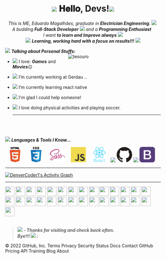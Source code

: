 <h1 align="center"><img src="https://media.giphy.com/media/FAFo1M7EC4gRZ4HETH/giphy.gif" width="40px"> 𝐇𝐞𝐥𝐥𝐨, Devs!<img src="https://media.giphy.com/media/bcKmIWkUMCjVm/giphy.gif" width="80px"> 
 
 <br>
 
 </h1>


 <p align="center">
  <em>
  This is ME, Eduardo Magalhães, graduate in <b>Electrician Engineering</b>.
     <b> </b> <img src="https://media.giphy.com/media/9xt1MUZqkneFiWrAAD/giphy.gif" width="30px">&nbsp
   
   <br>
    A budding <b>Full-Stack Developer</b> <img src="https://github.com/TheDudeThatCode/TheDudeThatCode/blob/master/Assets/Developer.gif" width="30px"> and a <b>Programming Enthusiast</b>&nbsp;&nbsp<br>
I want  <b>to learn and Improve always</b>
    <b></b> <img src="https://github.com/TheDudeThatCode/TheDudeThatCode/blob/master/Assets/Rocket.gif" width="18px">
   
  </em> 
  <br>
  <img src="https://media.giphy.com/media/a9d3bbcM3ImXe/giphy.gif" width="50" /> <b><i>Learning, working hard with a focus on results!!!</i></b> <img src="https://media.giphy.com/media/R4UdL9xqUaOMZsRosx/giphy.gif" width="50" />
</p>

<img src="https://media.giphy.com/media/GIh3i0ds2RnOaNhXMT/giphy.gif" width="30px">&nbsp;***Talking about Personal Stuffs:***
 <img align="right" width=300px alt="tesouro" src="https://media.giphy.com/media/lXiRm5H49zYmHr3i0/giphy.gif" />
  
- <img src="https://media.giphy.com/media/144Q1gg0FkTEVG/giphy.gif" width="30px">&nbsp;I love: ***Games*** and ***Movies***😉
- <img src="https://media.giphy.com/media/NVBR6cLvUjV9C/giphy.gif" width="30px">&nbsp;I’m currently working at Gerdau ..
- <img src="https://media.giphy.com/media/SQHaqJRI79LtLPTWpe/giphy.gif" width="30px">&nbsp;I’m currently learning react native
- <img src="https://media.giphy.com/media/PjIKNsWUOhwL6/giphy.gif" width="30px">&nbsp;I'm glad I could help someone!
- <img src="https://media.giphy.com/media/ppFaBYPO8paUg/giphy.gif" width="30px">&nbsp;I love doing physical activities and playing soccer.


 
  <hr/>
     <h1 align="center">  



<br/>
                                                                                                                                                      

 <img src="https://media.giphy.com/media/3o7TKGAJ7CLp95cNI4/giphy.gif" width="30px">&nbsp;***Languages & Tools I Know...***
<p align="left">
  <code> <img height="50" src="https://raw.githubusercontent.com/devicons/devicon/master/icons/html5/html5-original-wordmark.svg"> </code>
  <code> <img height="50" src="https://raw.githubusercontent.com/devicons/devicon/master/icons/css3/css3-original-wordmark.svg"> </code>
   <code> <img height="50" src="https://raw.githubusercontent.com/devicons/devicon/master/icons/sass/sass-original.svg"> </code>
  <code> <img height="50" src="https://raw.githubusercontent.com/devicons/devicon/master/icons/javascript/javascript-original.svg"> </code>
  <code> <img height="50" src="https://raw.githubusercontent.com/devicons/devicon/master/icons/react/react-original-wordmark.svg"> </code>
  <code><img height="50"  src="https://upload.wikimedia.org/wikipedia/commons/thumb/3/3f/Git_icon.svg/1024px-Git_icon.svg.png"></code>
<code><img height="50"  src="https://raw.githubusercontent.com/github/explore/80688e429a7d4ef2fca1e82350fe8e3517d3494d/topics/github-api/github-api.png"></code>
 <code><img height="50" src="https://images-wixmp-ed30a86b8c4ca887773594c2.wixmp.com/f/217d5ea0-623d-40b1-9b31-027b904a5f15/ddjrgww-846ce429-3b0d-4ad8-bf6d-ac52dfe48201.png?token=eyJ0eXAiOiJKV1QiLCJhbGciOiJIUzI1NiJ9.eyJzdWIiOiJ1cm46YXBwOjdlMGQxODg5ODIyNjQzNzNhNWYwZDQxNWVhMGQyNmUwIiwiaXNzIjoidXJuOmFwcDo3ZTBkMTg4OTgyMjY0MzczYTVmMGQ0MTVlYTBkMjZlMCIsIm9iaiI6W1t7InBhdGgiOiJcL2ZcLzIxN2Q1ZWEwLTYyM2QtNDBiMS05YjMxLTAyN2I5MDRhNWYxNVwvZGRqcmd3dy04NDZjZTQyOS0zYjBkLTRhZDgtYmY2ZC1hYzUyZGZlNDgyMDEucG5nIn1dXSwiYXVkIjpbInVybjpzZXJ2aWNlOmZpbGUuZG93bmxvYWQiXX0.G0SE64OMLNEGI8vXb21JRl13RMfER1VP8Kh2Ig3oJaQ"></code>
 <code><img height="50"  src="https://raw.githubusercontent.com/github/explore/80688e429a7d4ef2fca1e82350fe8e3517d3494d/topics/bootstrap/bootstrap.png"></code>

 
 <p align="center" >


<hr>
<a href="https://github.com/ashutosh00710/github-readme-activity-graph"><img alt="DenverCoder1's Activity Graph" src="https://activity-graph.herokuapp.com/graph?username=eduardo3magalhaes&bg_color=1F222E&color=F8D866&line=F85D7F&point=FFFFFF&hide_border=true" /></a>

 <hr>

<div>
    <img src="https://media.giphy.com/media/H4uE6w9G1uK4M/giphy.gif" width="30" height="30"/>
    <img src="https://media.giphy.com/media/H4uE6w9G1uK4M/giphy.gif" width="30" height="30"/>
  <img src="https://media.giphy.com/media/H4uE6w9G1uK4M/giphy.gif" width="30" height="30"/>
  <img src="https://media.giphy.com/media/H4uE6w9G1uK4M/giphy.gif" width="30" height="30"/>
  <img src="https://media.giphy.com/media/H4uE6w9G1uK4M/giphy.gif" width="30" height="30"/>
  <img src="https://media.giphy.com/media/H4uE6w9G1uK4M/giphy.gif" width="30" height="30"/>
  <img src="https://media.giphy.com/media/H4uE6w9G1uK4M/giphy.gif" width="30" height="30"/>
  <img src="https://media.giphy.com/media/H4uE6w9G1uK4M/giphy.gif" width="30" height="30"/>
  <img src="https://media.giphy.com/media/H4uE6w9G1uK4M/giphy.gif" width="30" height="30"/>
  <img src="https://media.giphy.com/media/H4uE6w9G1uK4M/giphy.gif" width="30" height="30"/>
  <img src="https://media.giphy.com/media/H4uE6w9G1uK4M/giphy.gif" width="30" height="30"/>
  <img src="https://media.giphy.com/media/H4uE6w9G1uK4M/giphy.gif" width="30" height="30"/>
  <img src="https://media.giphy.com/media/H4uE6w9G1uK4M/giphy.gif" width="30" height="30"/>
  <img src="https://media.giphy.com/media/H4uE6w9G1uK4M/giphy.gif" width="30" height="30"/>
  <img src="https://media.giphy.com/media/H4uE6w9G1uK4M/giphy.gif" width="30" height="30"/>
  <img src="https://media.giphy.com/media/H4uE6w9G1uK4M/giphy.gif" width="30" height="30"/>
  <img src="https://media.giphy.com/media/H4uE6w9G1uK4M/giphy.gif" width="30" height="30"/>
  <img src="https://media.giphy.com/media/H4uE6w9G1uK4M/giphy.gif" width="30" height="30"/>
    <img src="https://media.giphy.com/media/H4uE6w9G1uK4M/giphy.gif" width="30" height="30"/>
  <img src="https://media.giphy.com/media/H4uE6w9G1uK4M/giphy.gif" width="30" height="30"/>
  <img src="https://media.giphy.com/media/H4uE6w9G1uK4M/giphy.gif" width="30" height="30"/>
  <img src="https://media.giphy.com/media/H4uE6w9G1uK4M/giphy.gif" width="30" height="30"/>
  <img src="https://media.giphy.com/media/H4uE6w9G1uK4M/giphy.gif" width="30" height="30"/>
  <img src="https://media.giphy.com/media/H4uE6w9G1uK4M/giphy.gif" width="30" height="30"/>
    <img src="https://media.giphy.com/media/H4uE6w9G1uK4M/giphy.gif" width="30" height="30"/>
 <img src="https://media.giphy.com/media/H4uE6w9G1uK4M/giphy.gif" width="30" height="30"/>
  <img src="https://media.giphy.com/media/H4uE6w9G1uK4M/giphy.gif" width="30" height="30"/>
  <img src="https://media.giphy.com/media/H4uE6w9G1uK4M/giphy.gif" width="30" height="30"/>
    <img src="https://media.giphy.com/media/H4uE6w9G1uK4M/giphy.gif" width="30" height="30"/>
 
  
  
 
</div>
 
 <br>

      
  > <img src="https://media.giphy.com/media/mP8GermRyOFWV8PQeq/giphy.gif" width="50px">&nbsp;***- Thanks for visiting and check back often. <br>
 Bye!!!  <img src="https://media.giphy.com/media/8YBM61XW2vZJykO0j4/giphy.gif" width="30"/> :***

  

 

© 2022 GitHub, Inc.
Terms
Privacy
Security
Status
Docs
Contact GitHub
Pricing
API
Training
Blog
About
